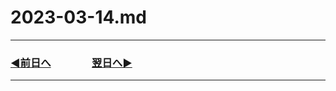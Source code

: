 # 2023-03-14.md
---
### [◀️前日へ](https://github.com/yuasys/chatty-journal/blob/main/2023/03/2023-03-13.md)&emsp;&emsp;&emsp;&emsp;[翌日へ▶️](https://github.com/yuasys/chatty-journal/blob/main/2023/03/2023-03-15.md)

---



